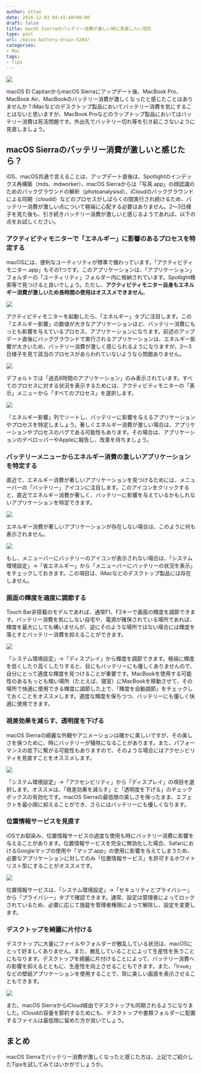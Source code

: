 ```yaml
---
author: ottan
date: 2016-12-03 04:41:48+00:00
draft: false
title: macOS Sierraのバッテリー消費が激しい時に見直したい項目
type: post
url: /macos-battery-drain-5284/
categories:
- Mac
tags:
- Tips
---
```


![](/images/2016/12/161203-584246e59f69e.jpg)






macOS El CapitanからmacOS Sierraにアップデート後、MacBook Pro、MacBook Air、MacBookのバッテリー消費が激しくなったと感じたことはありませんか？iMacなどのデスクトップ製品においてバッテリー消費を気にすることはないと思いますが、MacBook Proなどのラップトップ製品においてはバッテリー消費は死活問題です。外出先でバッテリー切れ等を引き起こさないように見直しましょう。





## macOS Sierraのバッテリー消費が激しいと感じたら？





iOS、macOS共通で言えることは、アップデート直後は、Spotlightのインデックス再構築（mds、mdworker）、macOS Sierraからは「写真.app」の顔認識のためのバックグラウンドの解析（photoanalysisd）、iCloudのバックグラウンドによる同期（cloudd）などのプロセスがしばらくの間実行され続けるため、バッテリー消費が激しい点について極端に心配する必要はありません。2〜3日様子を見た後も、引き続きバッテリー消費が激しいと感じるようであれば、以下の点をお試しください。





### アクティビティモニターで「エネルギー」に影響のあるプロセスを特定する





macOSには、便利なユーティリティが標準で備わっています。「アクティビティモニター.app」もその1つです。このアプリケーションは、「アプリケーション」フォルダーの「ユーティリティ」フォルダー内に格納されています。Spotlight検索等で見つけると良いでしょう。ただし、**アクティビティモニター自身もエネルギー消費が激しいため長時間の使用はオススメできません**。





![](/images/2016/12/161203-584246f02a425.png)






アクティビティモニターを起動したら、「エネルギー」タブに注目します。この「エネルギー影響」の数値が大きなアプリケーションほど、バッテリー消費にもっとも影響を与えているプロセス、アプリケーションになります。前述のアップデート直後にバッググラウンドで実行されるアプリケーションは、エネルギー影響が大きいため、バッテリー消費が激しく感じられるようになりますが、2〜3日様子を見て該当のプロセスがあらわれていないようなら問題ありません。





![](/images/2016/12/161203-584246f6436cb.png)






デフォルトでは「過去8時間のアプリケーション」のみ表示されています。すべてのプロセスに対する状況を表示するためには、アクティビティモニターの「表示」メニューから「すべてのプロセス」を選択します。





![](/images/2016/12/161203-584246fc80b90.png)






「エネルギー影響」列でソートし、バッテリーに影響を与えるアプリケーションやプロセスを特定しましょう。著しくエネルギー消費が激しい場合は、アプリケーションやプロセスのバグである可能性もあります。その場合は、アプリケーションのデベロッパーやAppleに報告し、改善を待ちましょう。





### バッテリーメニューからエネルギー消費の激しいアプリケーションを特定する





直近で、エネルギー消費が著しいアプリケーションを見つけるためには、メニューバーの「バッテリー」アイコンに注目します。このアイコンをクリックすると、直近でエネルギー消費が著しく、バッテリーに影響を与えているかもしれないアプリケーションを特定できます。





![](/images/2016/12/161203-584247029fbf5.png)






エネルギー消費が著しいアプリケーションが存在しない場合は、このように何も表示されません。





![](/images/2016/12/161203-5842471e4cd3b.png)






もし、メニューバーにバッテリーのアイコンが表示されない場合は、「システム環境設定」→「省エネルギー」から「メニューバーにバッテリーの状況を表示」をチェックしておきます。この項目は、iMacなどのデスクトップ製品には存在しません。





### 画面の輝度を適度に調節する





Touch Bar非搭載のモデルであれば、通常F1、F2キーで画面の輝度を調節できます。バッテリー消費を気にしない自宅や、電源が確保されている場所であれば、輝度を最大にしても構いませんが、逆にそのような場所ではない場合には輝度を落とすとバッテリー消費を抑えることができます。





![](/images/2016/12/161203-58424724886a7.png)






「システム環境設定」→「ディスプレイ」から輝度を調節できます。極端に輝度を低くしたり高くしたりすると、目にもバッテリーにも優しくありませんので、自分にとって適度な輝度を見つけることが重要です。MacBookを使用する可能性のあるもっとも暗い場所（たとえば、寝室）にMacBookを移動させて、その場所で快適に使用できる輝度に調節した上で、「輝度を自動調節」をチェックしておくことをオススメします。適度な輝度を保ちつつ、バッテリーにも優しく快適に使用できます。





### 視差効果を減らす、透明度を下げる





macOS Sierraの綺麗な外観やアニメーションは確かに美しいですが、その美しさを保つために、時にバッテリーが犠牲になることがあります。また、パフォーマンスの低下に繋がる可能性もありますので、そのような場合にはアクセシビリティを見直すことをオススメします。





![](/images/2016/12/161203-5842472a97d0c.png)






「システム環境設定」→「アクセシビリティ」から「ディスプレイ」の項目を選択します。オススメは、「視差効果を減らす」と「透明度を下げる」のチェックボックスの有効化です。macOS Sierraの最低限の美しさを保ったまま、エフェクトを最小限に抑えることができ、さらにはバッテリーにも優しくなります。





### 位置情報サービスを見直す





iOSでお馴染み、位置情報サービスの過度な使用も時にバッテリー消費に影響を与えることがあります。位置情報サービスを完全に無効化した場合、SafariにおけるGoogleマップの使用や「マップ.app」の使用に影響を与えてしまうため、必要なアプリケーションに対してのみ「位置情報サービス」を許可するホワイトリスト型にすることがオススメです。





![](/images/2016/12/161203-58424736cb9c5.png)






位置情報サービスは、「システム環境設定」→「セキュリティとプライバシー」から「プライバシー」タブで確認できます。通常、設定は管理者によってロックされているため、必要に応じて施錠を管理者権限によって解除し、設定を変更します。





### デスクトップを綺麗に片付ける





デスクトップに大量にファイルやフォルダーが散乱している状況は、macOSにとって好ましくありません。また、散乱していることによって生産性を失うことにもなります。デスクトップを綺麗に片付けることによって、バッテリー消費への影響を抑えるとともに、生産性を向上させることもできます。また、「Irvue」などの壁紙アプリケーションを使用することで、常に美しい画面を表示させることもできます。





![](/images/2016/12/161203-5842474fa904f.jpg)






また、macOS SierraからiCloud経由でデスクトップも同期されるようになりました。iCloudの容量を節約するためにも、デスクトップや書類フォルダーに配置するファイルは最低限に留めた方が良いでしょう。





## まとめ





macOS Sierraでバッテリー消費が激しくなったと感じた方は、上記でご紹介したTipsを試してみてはいかがでしょうか。
